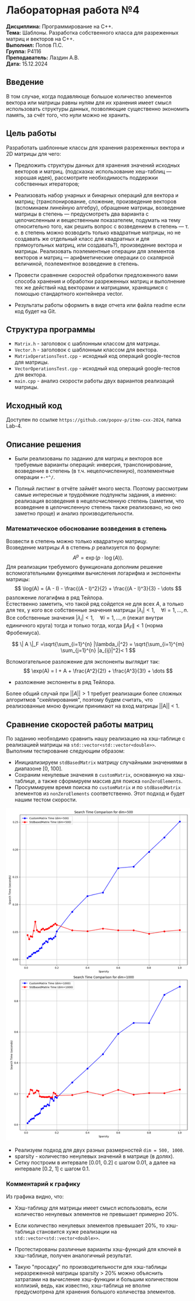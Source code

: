 # Лабораторная работа №4
**Дисциплина:** Программирование на С++.  
**Тема:** Шаблоны. Разработка собственного класса для разреженных матриц и векторов на C++.  
**Выполнил:** Попов П.С.  
**Группа:** P4116  
**Преподаватель:** Лаздин А.В.  
**Дата:** 15.12.2024

## Введение
В том случае, когда подавляюще большое количество элементов вектора или матрицы равны нулям для их хранения имеет смысл использовать структуры данных, позволяющие существенно экономить память, за счёт того, что нули можно не хранить.

## Цель работы
Разработать шаблонные классы для хранения разреженных вектора и 2D матрицы для чего:

- Предложить структуры данных для хранения значений исходных векторов и матриц. (подсказка: использование хеш-таблиц — хорошая идея), рассмотрите необходимость поддержки собственных итераторов;

- Реализовать набор унарных и бинарных операций для вектора и матриц; (транспонирование, сложение, произведение векторов (вспоминаем линейную алгебру), обращение матрицы, возведение матрицы в степень — предусмотреть два варианта с целочисленным и вещественным показателем, подумать на тему относительно того, как решить вопрос с возведением в степень — т.  е. в степень можно возводить только квадратные матрицы, но не создавать же отдельный класс для квадратных и для прямоугольных матриц, или создавать?), произведение вектора и матрицы.
Реализовать поэлементные операции для элементов векторов и матриц — арифметические операции со скалярной величиной, поэлементное возведение в степень.

- Провести сравнение скоростей обработки предложенного вами способа хранения и обработки разреженных матриц и выполнение тех же действий над векторами и матрицами, хранящимся с помощью стандартного контейнера vector.

- Результаты работы оформить в виде отчета или файла readme если код будет на Git.

## Структура программы
- `Matrix.h` - заголовок с шаблонным классом для матрицы.
- `Vector.h` - заголовок с шаблонным классом для вектора.
- `MatrixOperationsTest.cpp` - исходный код операций google-тестов для матрицы.
- `VectorOperationsTest.cpp` - исходный код операций google-тестов для вектора.
- `main.cpp` - анализ скорости работы двух вариантов реализаций матрицы.

## Исходный код 
Доступен по ссылке `https://github.com/popov-p/itmo-cxx-2024`, папка Lab-4.

## Описание решения
- Были реализованы по заданию для матриц и векторов все требуемые варианты операций: инверсия, транспонирование, возведение в степень (в т.ч. нецелочисленную), поэлементные операции `+-*^/`.

- Полный листинг в отчёте займёт много места. Поэтому рассмотрим самые интересные и трудоёмкие подпункты задания, а именно: реализация возведения в нецелочисленную степень (заметим, что возведение в целочисленную степень также реализовано, но оно заметно проще) и анализ производительности.

### Математическое обоснование возведения в степень
Возвести в степень можно только квадратную матрицу.  
Возведение матрицы $A$ в степень $p$ реализуется по формуле:
$$
A^p = \exp(p \cdot \log(A)).
$$
Для реализации требуемого функционала дополним решение вспомогательными функциями вычисления логарифма и экспоненты матрицы:
$$
\log(A) = (A - I) - \frac{(A - I)^2}{2} + \frac{(A - I)^3}{3} - \dots
$$
разложение логагифма в ряд Тейлора.  
Естественно заметить, что такой ряд сойдется не для всех $A$, а  только для тех, у кого все собственные значения матрицы $|\lambda_i| < 1, \quad \forall i = 1, \ldots, n$.  
Все собственные значения $|\lambda_i| < 1, \quad \forall i = 1, \ldots, n$ (лежат внутри единичного круга) тогда и только тогда, когда $\|A_F\| < 1$ (норма Фробениуса).

$$ \| A \|_F =\sqrt{\sum_{i=1}^{n} |\lambda_i|^2} = \sqrt{\sum_{i=1}^{m} \sum_{j=1}^{n} |a_{ij}|^2}< 1 $$

Вспомогательное разложение для экспоненты выглядит так: 
$$
\exp(A) = I + A + \frac{A^2}{2!} + \frac{A^3}{3!} + \dots
$$
- разложение экспоненты в ряд Тейлора.

Более общий случай при $||A|| > 1$ требует реализации более сложных алгоритмов "скейлирования", поэтому будем считать, что реализованные мною функции принимают на вход матрицы ||A|| < 1.

## Сравнение скоростей работы матриц
По заданию необходимо сравнить нашу реализацию на хэш-таблице с реализацией матрицы на `std::vector<std::vector<double>>`.  
Выполним тестирование следующим образом:

- Инициализируем `stdBasedMatrix` матрицу случайными значениями в диапазоне [0, 100].
- Сохраним ненулевые значения в `customMatrix`, основанную на хэш-таблице, а также сформируем массив для поиска `nonZeroElements`.
- Просуммируем время поиска по `customMatrix` и по `stdBasedMatrix` элементов из `nonZeroElements` соответственно. Этот подход и будет нашим тестом скорости.

![Графики](output.png)

- Реализуем подход для двух разных размерностей `dim = 500, 1000`.
- sparsity - количество ненулевых значений в матрице (в долях).  
- Сетку построим в интервале [0.01, 0.2] c шагом 0.01, а далее на интервале [0.2, 1] с шагом 0.1.

### Комментарий к графику
Из графика видно, что:

- Хэш-таблицу для матрицы имеет смысл использовать, если количество ненулевых элементов не превышает примерно 20%.

- Если количество ненулевых элементов превышает 20%, то хэш-таблица становится хуже реализации на `std::vector<std::vector<double>>`.

- Протестированы различные варианты хэш-функций для ключей в хэш-таблице, получен аналогичный результат.

- Такую "просадку" по производительности для хэш-таблицы неразреженной матрицы sparsity > 20% можно объяснить затратами на вычисление хэш-функции и большим количеством коллизий, ведь, как известно, хэш-таблица не вполне предусмотрена для хранения большого количества элементов.
